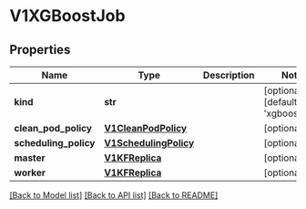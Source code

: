 # V1XGBoostJob


## Properties
Name | Type | Description | Notes
------------ | ------------- | ------------- | -------------
**kind** | **str** |  | [optional] [default to 'xgboost_job']
**clean_pod_policy** | [**V1CleanPodPolicy**](V1CleanPodPolicy.md) |  | [optional] 
**scheduling_policy** | [**V1SchedulingPolicy**](V1SchedulingPolicy.md) |  | [optional] 
**master** | [**V1KFReplica**](V1KFReplica.md) |  | [optional] 
**worker** | [**V1KFReplica**](V1KFReplica.md) |  | [optional] 

[[Back to Model list]](../README.md#documentation-for-models) [[Back to API list]](../README.md#documentation-for-api-endpoints) [[Back to README]](../README.md)


